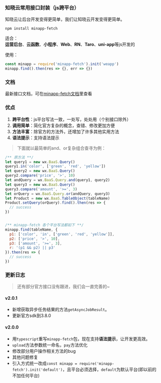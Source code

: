 
### 知晓云常用接口封装（js跨平台）    
   
知晓云让后台开发变得更简单，我们让知晓云开发变得更简单。  
  
`npm install minapp-fetch`   
  
适合：  
**运营后台**、**云函数**、**小程序**、**Web**、**RN**、**Taro**、**uni-app**等js开发的  
  
使用：  
```js
const minapp = require('minapp-fetch').init('weapp')
minapp.find().then(res => {}, err => {})
```  
  
### 文档  
最新接口文档，可在[minapp-fetch文档](https://wefishbone.com/detail/5d4135320bc9f3134de37fa6)里查看  
  
### 优点  
1. **跨平台性**：js平台写法一致，一处写，处处用（个别接口除外） 
2. **调用简单**：简化官方复杂的概念，查错、修改更加方便  
3. **方法丰富**：除官方的方法外，还增加了许多其他实用方法  
4. **语法提示**：支持语法提示  
  
> 下面就以最简单的and、or复杂组合查寻为例：
  
```js
/** 原方法 **/
let query1 = new wx.BaaS.Query()
query1.in('color', ['green', 'red', 'yellow'])
let query2 = new wx.BaaS.Query()
query2.compare('price', '>', 10)
let andQuery = wx.BaaS.Query.and(query1, query2)
let query3 = new wx.BaaS.Query()
query3.compare('amount', '>=', 3)
let orQuery = wx.BaaS.Query.or(andQuery, query3)
let Product = new wx.BaaS.TableObject(tableName)
Product.setQuery(orQuery).find().then(res => {
  // success
})


/** minapp-fetch 各个平台写法都如下 **/
minapp.find(tableName, {
  p1: ['color', 'in', ['green', 'red', 'yellow']],
  p2: ['price', '>', 10],
  p3: ['amount', '>=', 3],
  r: '(p1 && p2) || p3'
}).then(res => {
  // success
})
```
  
### 更新日志  
  
> 还有部分官方接口没有跟进，我们会一直完善的~
  
  
#### v2.0.1  
- 新增获取异步任务结果的方法`getAsyncJobResult`。  
- 更新官方sdk到3.8.0  
  

  
#### v2.0.0  
- 用`typescript`重写`minapp-fetch`包，现在支持**语法提示**，让开发更高效。  
- `upload`方法参数统一命名，`pay`方法优化  
- 修改部分用户操作相关方法的bug  
- 其他问题修复  
- 引入方式统一改成`const minapp = require('minapp-fetch').init('default')`，且平台必须选择，`default`为默认平台(即以前的不加任何平台)  
  


  